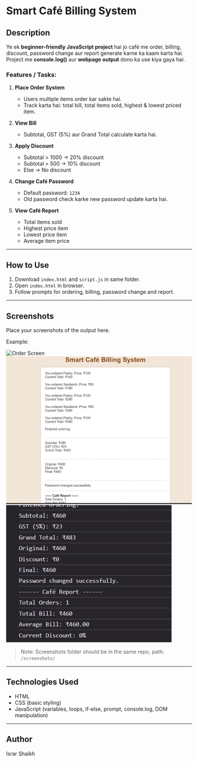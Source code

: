 # Smart Café Billing System

## Description
Ye ek **beginner-friendly JavaScript project** hai jo café me order, billing, discount, password change aur report generate karne ka kaam karta hai.  
Project me **console.log()** aur **webpage output** dono ka use kiya gaya hai.  

### Features / Tasks:
1. **Place Order System**  
   - Users multiple items order kar sakte hai.  
   - Track karta hai: total bill, total items sold, highest & lowest priced item.  

2. **View Bill**  
   - Subtotal, GST (5%) aur Grand Total calculate karta hai.  

3. **Apply Discount**  
   - Subtotal > 1000 → 20% discount  
   - Subtotal > 500 → 10% discount  
   - Else → No discount  

4. **Change Café Password**  
   - Default password: `1234`  
   - Old password check karke new password update karta hai.  

5. **View Café Report**  
   - Total items sold  
   - Highest price item  
   - Lowest price item  
   - Average item price  

---

## How to Use
1. Download `index.html` and `script.js` in same folder.  
2. Open `index.html` in browser.  
3. Follow prompts for ordering, billing, password change and report.  

---

## Screenshots
Place your screenshots of the output here.

Example:

![Order Screen]()  
![Bill and Discount](Screenshot-1.png)  
![Café Report](Screenshot-2.png)  

> Note: Screenshots folder should be in the same repo, path: `/screenshots/`

---

## Technologies Used
- HTML  
- CSS (basic styling)  
- JavaScript (variables, loops, if-else, prompt, console.log, DOM manipulation)

---

## Author
Israr Shaikh
